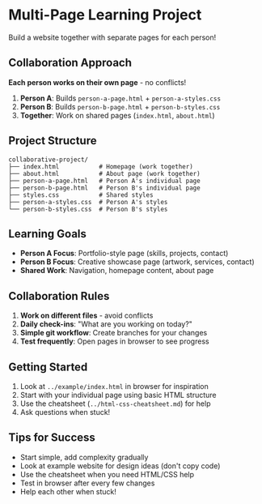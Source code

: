 # Multi-Page Learning Project

Build a website together with separate pages for each person!

## Collaboration Approach
**Each person works on their own page** - no conflicts!

1. **Person A**: Builds `person-a-page.html` + `person-a-styles.css`
2. **Person B**: Builds `person-b-page.html` + `person-b-styles.css`  
3. **Together**: Work on shared pages (`index.html`, `about.html`)

## Project Structure
```
collaborative-project/
├── index.html           # Homepage (work together)
├── about.html           # About page (work together)
├── person-a-page.html   # Person A's individual page
├── person-b-page.html   # Person B's individual page
├── styles.css           # Shared styles
├── person-a-styles.css  # Person A's styles
└── person-b-styles.css  # Person B's styles
```

## Learning Goals
- **Person A Focus**: Portfolio-style page (skills, projects, contact)
- **Person B Focus**: Creative showcase page (artwork, services, contact)
- **Shared Work**: Navigation, homepage content, about page

## Collaboration Rules
1. **Work on different files** - avoid conflicts
2. **Daily check-ins**: "What are you working on today?"
3. **Simple git workflow**: Create branches for your changes
4. **Test frequently**: Open pages in browser to see progress

## Getting Started
1. Look at `../example/index.html` in browser for inspiration
2. Start with your individual page using basic HTML structure
3. Use the cheatsheet (`../html-css-cheatsheet.md`) for help
4. Ask questions when stuck!

## Tips for Success
- Start simple, add complexity gradually
- Look at example website for design ideas (don't copy code)
- Use the cheatsheet when you need HTML/CSS help  
- Test in browser after every few changes
- Help each other when stuck!